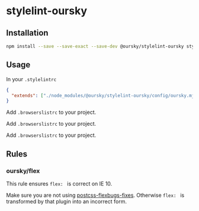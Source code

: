 # stylelint-oursky

## Installation

```sh
npm install --save --save-exact --save-dev @oursky/stylelint-oursky stylelint@^16 caniuse-lite@^1
```

## Usage

In your `.stylelintrc`

```json
{
  "extends": ["./node_modules/@oursky/stylelint-oursky/config/oursky.mjs"]
}
```

Add `.browserslistrc` to your project.

Add `.browserslistrc` to your project.

Add `.browserslistrc` to your project.

## Rules

### oursky/flex

This rule ensures `flex: ` is correct on IE 10.

Make sure you are not using [postcss-flexbugs-fixes](https://github.com/luisrudge/postcss-flexbugs-fixes).
Otherwise `flex: ` is transformed by that plugin into an incorrect form.
